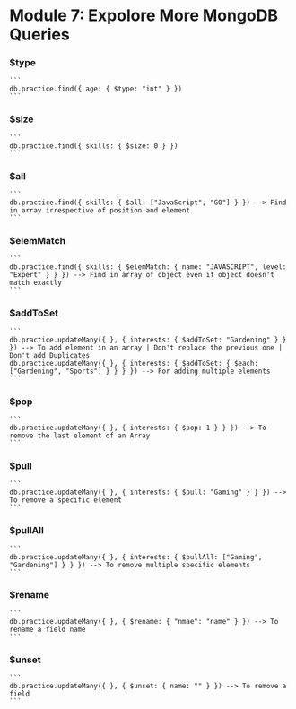 # Module 7: Expolore More MongoDB Queries

### $type 
    ```
    db.practice.find({ age: { $type: "int" } })
    ```

### $size 
    ```
    db.practice.find({ skills: { $size: 0 } })
    ```

### $all 
    ```
    db.practice.find({ skills: { $all: ["JavaScript", "GO"] } }) --> Find in array irrespective of position and element
    ```

### $elemMatch 
    ```
    db.practice.find({ skills: { $elemMatch: { name: "JAVASCRIPT", level: "Expert" } } }) --> Find in array of object even if object doesn't match exactly
    ```

### $addToSet 
    ```
    db.practice.updateMany({ }, { interests: { $addToSet: "Gardening" } } }) --> To add element in an array | Don't replace the previous one | Don't add Duplicates
    db.practice.updateMany({ }, { interests: { $addToSet: { $each: ["Gardening", "Sports"] } } } }) --> For adding multiple elements
    ```

### $pop 
    ```
    db.practice.updateMany({ }, { interests: { $pop: 1 } } }) --> To remove the last element of an Array
    ```

### $pull 
    ```
    db.practice.updateMany({ }, { interests: { $pull: "Gaming" } } }) --> To remove a specific element
    ```

### $pullAll 
    ```
    db.practice.updateMany({ }, { interests: { $pullAll: ["Gaming", "Gardening"] } } }) --> To remove multiple specific elements
    ```

### $rename 
    ```
    db.practice.updateMany({ }, { $rename: { "nmae": "name" } }) --> To rename a field name
    ```

### $unset 
    ```
    db.practice.updateMany({ }, { $unset: { name: "" } }) --> To remove a field
    ```
